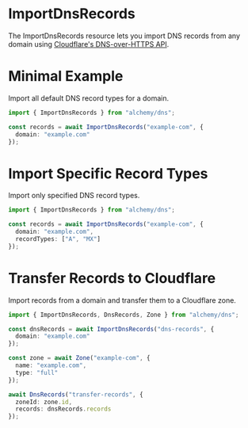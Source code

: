 # ImportDnsRecords

The ImportDnsRecords resource lets you import DNS records from any domain using [Cloudflare's DNS-over-HTTPS API](https://developers.cloudflare.com/1.1.1.1/encryption/dns-over-https/).

# Minimal Example

Import all default DNS record types for a domain.

```ts
import { ImportDnsRecords } from "alchemy/dns";

const records = await ImportDnsRecords("example-com", {
  domain: "example.com"
});
```

# Import Specific Record Types

Import only specified DNS record types.

```ts
import { ImportDnsRecords } from "alchemy/dns";

const records = await ImportDnsRecords("example-com", {
  domain: "example.com",
  recordTypes: ["A", "MX"]
});
```

# Transfer Records to Cloudflare

Import records from a domain and transfer them to a Cloudflare zone.

```ts
import { ImportDnsRecords, DnsRecords, Zone } from "alchemy/dns";

const dnsRecords = await ImportDnsRecords("dns-records", {
  domain: "example.com"
});

const zone = await Zone("example-com", {
  name: "example.com",
  type: "full"
});

await DnsRecords("transfer-records", {
  zoneId: zone.id,
  records: dnsRecords.records
});
```